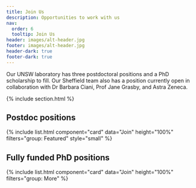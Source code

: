 ```yaml
---
title: Join Us
description: Opportunities to work with us
nav:
  order: 6
  tooltip: Join Us
header: images/alt-header.jpg
footer: images/alt-header.jpg
header-dark: true
footer-dark: true
---
```


Our UNSW laboratory has three postdoctoral positions and a PhD scholarship to fill. Our Sheffield team also has a position currently open in collaboration with Dr Barbara Ciani, Prof Jane Grasby, and Astra Zeneca.

{% include section.html %}

## Postdoc positions

{% include list.html component="card" data="Join" height="100%" filters="group: Featured" style="small" %}

## Fully funded PhD positions

{% include list.html component="card" data="Join" height="100%" filters="group: More" %}
